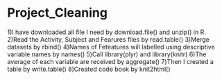 # Project_Cleaning
1)I have downloaded all file I need by download.file() and unzip() in R.
2)Read the Activity, Subject and Fearures files by read.table()
3)Merge datasets by rbind() 
4)Names of Feteatures will labelled using descriptive variable names by names() 
5)Call library(plyr) and library(knitr) 
6)The average of each variable are received by aggregate() 
7)Then I created a table by write.table() 
8)Created code book by knit2html()
